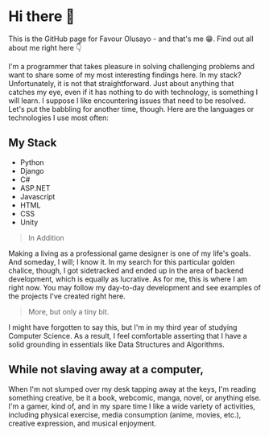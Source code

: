 # Hi there 👋
This is the GitHub page for Favour Olusayo - and that's me 😁.
Find out all about me right here 👇

I'm a programmer that takes pleasure in solving challenging problems and want to share some of my most interesting findings here.
In my stack? Unfortunately, it is not that straightforward. Just about anything that catches my eye, even if it has nothing to do with technology, is something I will learn. I suppose I like encountering issues that need to be resolved. Let's put the babbling for another time, though. Here are the languages or technologies I use most often:

## My Stack
* Python
* Django
* C#
* ASP.NET
* Javascript
* HTML
* CSS
* Unity

> In Addition

Making a living as a professional game designer is one of my life's goals. And someday, I will; I know it.
In my search for this particular golden chalice, though, I got sidetracked and ended up in the area of backend development, which is equally as lucrative. As for me, this is where I am right now. You may follow my day-to-day development and see examples of the projects I've created right here.

> More, but only a tiny bit.

I might have forgotten to say this, but I'm in my third year of studying Computer Science. As a result, I feel comfortable asserting that I have a solid grounding in essentials like Data Structures and Algorithms.

## While not slaving away at a computer,

When I'm not slumped over my desk tapping away at the keys, I'm reading something creative, be it a book, webcomic, manga, novel, or anything else. I'm a gamer, kind of, and in my spare time I like a wide variety of activities, including physical exercise, media consumption (anime, movies, etc.), creative expression, and musical enjoyment.

<!--
**OluwaFavour/OluwaFavour** is a ✨ _special_ ✨ repository because its `README.md` (this file) appears on your GitHub profile.

Here are some ideas to get you started:

- 🔭 I’m currently working on ...
- 🌱 I’m currently learning ...
- 👯 I’m looking to collaborate on ...
- 🤔 I’m looking for help with ...
- 💬 Ask me about ...
- 📫 How to reach me: ...
- 😄 Pronouns: ...
- ⚡ Fun fact: ...
-->
